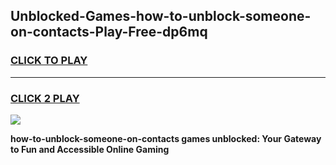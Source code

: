 
## Unblocked-Games-how-to-unblock-someone-on-contacts-Play-Free-dp6mq
<h3>
<a href="https://premium76.site?title=how-to-unblock-someone-on-contacts&ref=18A1">CLICK TO PLAY</a></h3>
<hr>

<h3>
<a href="https://premium76.site?title=how-to-unblock-someone-on-contacts&ref=18A1">CLICK 2 PLAY</a>
  
</h3>

<a href="https://premium76.site?title=how-to-unblock-someone-on-contacts&ref=18A1"><img src="https://clearcache.store/games.png"></a>


**how-to-unblock-someone-on-contacts games unblocked: Your Gateway to Fun and Accessible Online Gaming**
